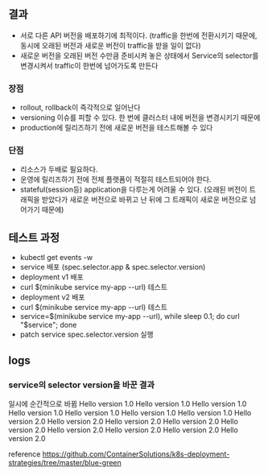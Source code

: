 ## 결과
- 서로 다른 API 버전을 배포하기에 최적이다. (traffic을 한번에 전환시키기 때문에, 동시에 오래된 버전과 새로운 버전이 traffic을 받을 일이 없다)
- 새로운 버전을 오래된 버전 수만큼 준비시켜 놓은 상태에서 Service의 selector를 변경시켜서 traffic이 한번에 넘어가도록 만든다 

### 장점
- rollout, rollback이 즉각적으로 일어난다
- versioning 이슈를 피할 수 있다. 한 번에 클러스터 내에 버전을 변경시키기 때문에
- production에 릴리즈하기 전에 새로운 버전을 테스트해볼 수 있다

### 단점
- 리소스가 두배로 필요하다.
- 운영에 릴리즈하기 전에 전체 플랫폼이 적절히 테스트되어야 한다.
- stateful(session등) application을 다루는게 어려울 수 있다. (오래된 버전이 트래픽을 받았다가 새로운 버전으로 바뀌고 난 뒤에 그 트래픽이 새로운 버전으로 넘어가기 때문에)

## 테스트 과정
- kubectl get events -w
- service 배포 (spec.selector.app & spec.selector.version)
- deployment v1 배포
- curl $(minikube service my-app --url) 테스트
- deployment v2 배포
- curl $(minikube service my-app --url) 테스트
- service=$(minikube service my-app --url), while sleep 0.1; do curl "$service"; done
- patch service spec.selector.version 실행

## logs

### service의 selector version을 바꾼 결과
일시에 순간적으로 바뀜
Hello version 1.0
Hello version 1.0
Hello version 1.0
Hello version 1.0
Hello version 1.0
Hello version 1.0
Hello version 1.0
Hello version 2.0
Hello version 2.0
Hello version 2.0
Hello version 2.0
Hello version 2.0
Hello version 2.0
Hello version 2.0
Hello version 2.0
Hello version 2.0

reference
https://github.com/ContainerSolutions/k8s-deployment-strategies/tree/master/blue-green